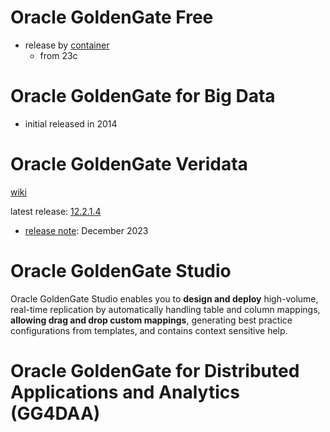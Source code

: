# Oracle GoldenGate Free
- release by [container](https://container-registry.oracle.com/ords/f?p=113:4:4880508221012:::4:P4_REPOSITORY,AI_REPOSITORY,AI_REPOSITORY_NAME,P4_REPOSITORY_NAME,P4_EULA_ID,P4_BUSINESS_AREA_ID:1743,1743,Oracle%20GoldenGate%20Free,Oracle%20GoldenGate%20Free,1,0&cs=3YeUI9hI4_GlogC3O2QhGtU2rL9EHnP88EmwUQKht6hOFn_lmeqL4RfeUvnBsOuXiwhHDYSisOjoPCVn_SelYpg) 
  - from 23c


# Oracle GoldenGate for Big Data
- initial released in 2014

# Oracle GoldenGate Veridata
[wiki](./products/veridata/README.md)

latest release: [12.2.1.4](https://docs.oracle.com/en/middleware/goldengate/veridata/12.2.1.4/index.html)
- [release note](https://docs.oracle.com/en//middleware/goldengate/veridata/12.2.1.4/gvdrn/oracle-goldengate-veridata-release-notes.pdf): December 2023
# Oracle GoldenGate Studio
Oracle GoldenGate Studio enables you to **design and deploy** high-volume, real-time replication by automatically handling table and column mappings, **allowing drag and drop custom mappings**, generating best
practice configurations from templates, and contains context sensitive help.

# Oracle GoldenGate for Distributed Applications and Analytics (GG4DAA)
